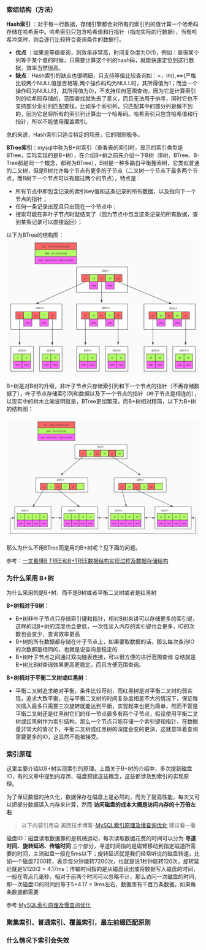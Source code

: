 ### 索结结构（方法）

 **Hash索引** ：对于每一行数据，存储引擎都会对所有的索引列的值计算一个哈希码存储在哈希表中。哈希索引只包含哈希值和行指针（指向实际的行数据），当有哈希冲突时，则会逐行比较符合查询条件的数据行。

 -  **优点** ：如果是等值查询，则效率非常高，时间复杂度为O(1)，例如：查询某个列等于某个值的时候，只需要计算这个列的hash码，就能快速定位到这行数据，效率当然很高。
 -  **缺点**：Hash索引的缺点也很明细，只支持等值比较查询如：=，in(),<=>(严格比较两个NULL值是否相等,两个操作码均为NULL时，其所得值为1；而当一个操作码为NULL时，其所得值为0)，不支持任何范围查询，因为它是计算索引列的哈希码存储的，范围查找就失去了意义，而且无法用于排序，同时它也不支持部分索引列匹配查找，比如多个索引列，只匹配其中的部分列是做不到的，因为它是将所有的索引列计算出一个哈希码。哈希索引只包含哈希值和行指针，所以不能使用覆盖索引。

总的来说，Hash索引只适合特定的场景，它的限制极多。

**BTree索引**：mysql中称为B+树索引（查看表的索引时，显示的索引类型是BTree，实际实现的是B+树），在介绍B+树之前先介绍一下B树（B树、BTree、B-Tree都是同一个概念，都称为BTree），B树是一种多路自平衡搜索树，它类似普通的二叉树，但是B树允许每个节点有更多的子节点（二叉树一个节点下最多两个节点，而B树下一个节点可以有超过两个的节点），特点是：

- 所有节点中即包含记录的索引key值和这条记录的所有数据，以及指向下一个节点的指针；
- 任何一条记录出现且只出现在一个节点中；
- 搜索可能在非叶子节点时就结束了（因为节点中包含这条记录的所有数据，查到某条记录可以直接返回）；

以下为BTree的结构图：
![输入图片说明](image.png)

B+树是对B树的升级，非叶子节点只存储索引列和下一个节点的指针（不再存储数据了），叶子节点存储索引列和数据以及下一个节点的指针（叶子节点是相连的），以现实中的树木比喻说明就是，BTree更加繁茂，而B+树相对精简，以下为B+树的结构图：

![输入图片说明](../image.png)

那么为什么不用BTree而是用的B+树呢？见下面的问题。

参考：[一文看懂B TREE和B+TREE数据结构实现过程及数据存储结构](https://blog.csdn.net/qq_28721869/article/details/115803481)

### 为什么采用 B+树

为什么采用的是B+树，而不是B树或者平衡二叉树或者是红黑树
 
**B+树相对于B树：** 
- B+树非叶子节点只存储索引键和指针，相对B树来讲可以存储更多的索引键，这样的话B+树的深度也会更低，一次性读入内存的索引键也会更多，IO的次数也会变少，查询效率更高
- B+树的所有数据都存储在叶子节点上，如果要取数据的话，那么每次查询IO的次数都是相同的，也就是说查询是稳定的
- B+树叶子节点之间通过双向链表连接，可以很方便的进行范围查询
总结就是B+树比B树查询效果更高更稳定，而且方便范围查询。

 **B+树相对于平衡二叉树或红黑树：** 
- 平衡二叉树追求绝对平衡，条件比较苛刻，而红黑树是对平衡二叉树的弱实现，追求大致平衡，在与平衡二叉树的时间复杂度相差不大的情况下，保证每次插入最多只需要三次旋转就能达到平衡，实现起来也更为简单，然而不管是平衡二叉树还是红黑树它们的任一节点最多有两个子节点，假设使用平衡二叉树或红黑树作为索引结构，那么一个节点只能存储一个索引键和指针，在数据量非常大的情况下，平衡二叉树或红黑树的深度会变的更深，这就意味着查询需要更多的IO，这显然不能被接受。

### 索引原理

这里主要介绍以B+树实现索引的原理。上面关于B+树的介绍中，多次提到磁盘IO，有的文章中提到内存页、磁盘预读这些概念，这些都涉及到索引的实现原理。

为了保证数据的持久化，数据保存在磁盘上是必然的，而为了提高性能，每次又可以把部分数据读入内存来计算，然而 **访问磁盘的成本大概是访问内存的十万倍左右** 

> 以下内容引用自 美团技术博客-[MySQL索引原理及慢查询优化](https://tech.meituan.com/2014/06/30/mysql-index.html) 建议看一看

磁盘IO：磁盘读取数据靠的是机械运动，每次读取数据花费的时间可以分为 **寻道时间、旋转延迟、传输时间** 三个部分，寻道时间指的是磁臂移动到指定磁道所需要的时间，主流磁盘一般在5ms以下；旋转延迟就是我们经常听说的磁盘转速，比如一个磁盘7200转，表示每分钟能转7200次，也就是说1秒钟能转120次，旋转延迟就是1/120/2 = 4.17ms；传输时间指的是从磁盘读出或将数据写入磁盘的时间，一般在零点几毫秒，相对于前两个时间可以忽略不计，那么访问一次磁盘的时间，即一次磁盘IO的时间约等于5+4.17 = 9ms左右，数据库有千百万条数据，如果每条数据都需要


参考:[MySQL索引原理及慢查询优化](https://tech.meituan.com/2014/06/30/mysql-index.html)

### 聚集索引、普通索引、覆盖索引，最左前缀匹配原则

### 什么情况下索引会失效